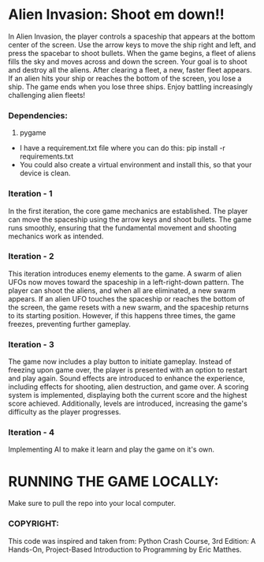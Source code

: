 # Alien Invasion: Shoot em down!!
In Alien Invasion, the player controls a spaceship that appears at the bottom center of the screen. Use the arrow keys to move the ship right and left, and press the spacebar to shoot bullets. When the game begins, a fleet of aliens fills the sky and moves across and down the screen. Your goal is to shoot and destroy all the aliens. After clearing a fleet, a new, faster fleet appears. If an alien hits your ship or reaches the bottom of the screen, you lose a ship. The game ends when you lose three ships. Enjoy battling increasingly challenging alien fleets!

### Dependencies:
1. pygame
- I have a requirement.txt file where you can do this: pip install -r requirements.txt
- You could also create a virtual environment and install this, so that your device is clean.


### Iteration - 1
In the first iteration, the core game mechanics are established. The player can move the spaceship using the arrow keys and shoot bullets. The game runs smoothly, ensuring that the fundamental movement and shooting mechanics work as intended.

### Iteration - 2
This iteration introduces enemy elements to the game. A swarm of alien UFOs now moves toward the spaceship in a left-right-down pattern. The player can shoot the aliens, and when all are eliminated, a new swarm appears. If an alien UFO touches the spaceship or reaches the bottom of the screen, the game resets with a new swarm, and the spaceship returns to its starting position. However, if this happens three times, the game freezes, preventing further gameplay.

### Iteration - 3

The game now includes a play button to initiate gameplay. Instead of freezing upon game over, the player is presented with an option to restart and play again. Sound effects are introduced to enhance the experience, including effects for shooting, alien destruction, and game over. A scoring system is implemented, displaying both the current score and the highest score achieved. Additionally, levels are introduced, increasing the game's difficulty as the player progresses.

### Iteration - 4

Implementing AI to make it learn and play the game on it's own.


# RUNNING THE GAME LOCALLY:

Make sure to pull the repo into your local computer.


### COPYRIGHT:
This code was inspired and taken from: Python Crash Course, 3rd Edition: A Hands-On, Project-Based Introduction to Programming by Eric Matthes.


